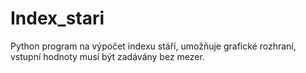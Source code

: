 # Index_stari
Python program na výpočet indexu stáří, umožňuje grafické rozhraní, vstupní hodnoty musí být zadávány bez mezer.
